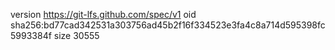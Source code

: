 version https://git-lfs.github.com/spec/v1
oid sha256:bd77cad342531a303756ad45b2f16f334523e3fa4c8a714d595398fc5993384f
size 30555
